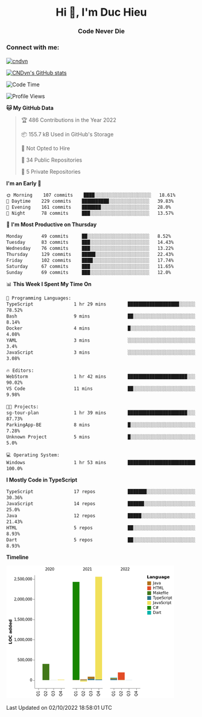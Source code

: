 <h1 align="center">Hi 👋, I'm Duc Hieu</h1>
<h3 align="center">Code Never Die</h3>

<h3 align="left">Connect with me:</h3>
<p align="left">
<a href="https://linkedin.com/in/cndvn" target="blank"><img align="center" src="https://img.shields.io/badge/LinkedIn-0077B5?style=for-the-badge&logo=linkedin&logoColor=white" alt="cndvn"/></a>
<!--
<a href="https://fb.com/cnd.duchieu" target="blank"><img align="center" src="https://img.shields.io/badge/Facebook-1877F2?style=for-the-badge&logo=facebook&logoColor=white" alt="cnd.duchieu"/></a>
 -->
</p>

[![CNDvn's GitHub stats](https://github-readme-stats.vercel.app/api?username=cndvn)](https://github.com/anuraghazra/github-readme-stats)

<!--START_SECTION:waka-->
![Code Time](http://img.shields.io/badge/Code%20Time-890%20hrs%2048%20mins-blue)

![Profile Views](http://img.shields.io/badge/Profile%20Views-2-blue)

**🐱 My GitHub Data** 

> 🏆 486 Contributions in the Year 2022
 > 
> 📦 155.7 kB Used in GitHub's Storage 
 > 
> 🚫 Not Opted to Hire
 > 
> 📜 34 Public Repositories 
 > 
> 🔑 5 Private Repositories  
 > 
**I'm an Early 🐤** 

```text
🌞 Morning    107 commits    ████░░░░░░░░░░░░░░░░░░░░░   18.61% 
🌆 Daytime    229 commits    ██████████░░░░░░░░░░░░░░░   39.83% 
🌃 Evening    161 commits    ███████░░░░░░░░░░░░░░░░░░   28.0% 
🌙 Night      78 commits     ███░░░░░░░░░░░░░░░░░░░░░░   13.57%

```
📅 **I'm Most Productive on Thursday** 

```text
Monday       49 commits     ██░░░░░░░░░░░░░░░░░░░░░░░   8.52% 
Tuesday      83 commits     ███░░░░░░░░░░░░░░░░░░░░░░   14.43% 
Wednesday    76 commits     ███░░░░░░░░░░░░░░░░░░░░░░   13.22% 
Thursday     129 commits    █████░░░░░░░░░░░░░░░░░░░░   22.43% 
Friday       102 commits    ████░░░░░░░░░░░░░░░░░░░░░   17.74% 
Saturday     67 commits     ███░░░░░░░░░░░░░░░░░░░░░░   11.65% 
Sunday       69 commits     ███░░░░░░░░░░░░░░░░░░░░░░   12.0%

```


📊 **This Week I Spent My Time On** 

```text
💬 Programming Languages: 
TypeScript               1 hr 29 mins        ███████████████████░░░░░░   78.52% 
Bash                     9 mins              ██░░░░░░░░░░░░░░░░░░░░░░░   8.14% 
Docker                   4 mins              █░░░░░░░░░░░░░░░░░░░░░░░░   4.08% 
YAML                     3 mins              ░░░░░░░░░░░░░░░░░░░░░░░░░   3.4% 
JavaScript               3 mins              ░░░░░░░░░░░░░░░░░░░░░░░░░   3.08%

🔥 Editors: 
WebStorm                 1 hr 42 mins        ██████████████████████░░░   90.02% 
VS Code                  11 mins             ██░░░░░░░░░░░░░░░░░░░░░░░   9.98%

🐱‍💻 Projects: 
sg-tour-plan             1 hr 39 mins        ██████████████████████░░░   87.73% 
ParkingApp-BE            8 mins              █░░░░░░░░░░░░░░░░░░░░░░░░   7.28% 
Unknown Project          5 mins              █░░░░░░░░░░░░░░░░░░░░░░░░   5.0%

💻 Operating System: 
Windows                  1 hr 53 mins        █████████████████████████   100.0%

```

**I Mostly Code in TypeScript** 

```text
TypeScript               17 repos            ███████░░░░░░░░░░░░░░░░░░   30.36% 
JavaScript               14 repos            ██████░░░░░░░░░░░░░░░░░░░   25.0% 
Java                     12 repos            █████░░░░░░░░░░░░░░░░░░░░   21.43% 
HTML                     5 repos             ██░░░░░░░░░░░░░░░░░░░░░░░   8.93% 
Dart                     5 repos             ██░░░░░░░░░░░░░░░░░░░░░░░   8.93%

```


**Timeline**

![Chart not found](https://raw.githubusercontent.com/CNDvn/CNDvn/main/charts/bar_graph.png) 


 Last Updated on 02/10/2022 18:58:01 UTC
<!--END_SECTION:waka-->
